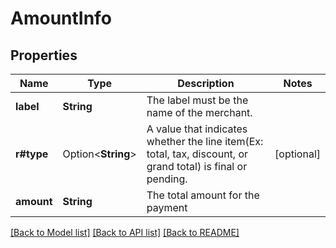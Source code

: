 # AmountInfo

## Properties

Name | Type | Description | Notes
------------ | ------------- | ------------- | -------------
**label** | **String** | The label must be the name of the merchant. | 
**r#type** | Option<**String**> | A value that indicates whether the line item(Ex: total, tax, discount, or grand total) is final or pending. | [optional]
**amount** | **String** | The total amount for the payment | 

[[Back to Model list]](../README.md#documentation-for-models) [[Back to API list]](../README.md#documentation-for-api-endpoints) [[Back to README]](../README.md)


